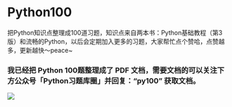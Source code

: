 # Python100
把Python知识点整理成100道习题，知识点来自两本书：Python基础教程（第3版）和流畅的Python，以后会定期加入更多的习题，大家帮忙点个赞哈，点赞越多，更新越快～peace~

### 我已经把 Python 100题整理成了 PDF 文档，需要文档的可以关注下方公众号「Python习题库圈」并回复：“py100” 获取文档。

![](http://blog.pyzhishiquan.com/img/20200808204043.jpg)





